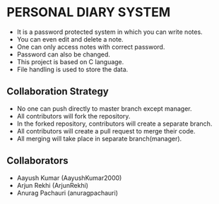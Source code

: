 # PERSONAL DIARY SYSTEM
* It is a password protected system in which you can write notes.
* You can even edit and delete a note.
* One can only access notes with correct password.
* Password can also be changed.
* This project is based on C language.
* File handling is used to store the data.

## Collaboration Strategy
* No one can push directly to master branch except manager.
* All contributors will fork the repository.
* In the forked repository, contributors will create a separate branch.
* All contributors will create a pull request to merge their code.
* All merging will take place in separate branch(manager).

## Collaborators
* Aayush Kumar (AayushKumar2000)
* Arjun Rekhi (ArjunRekhi)
* Anurag Pachauri (anuragpachauri)
